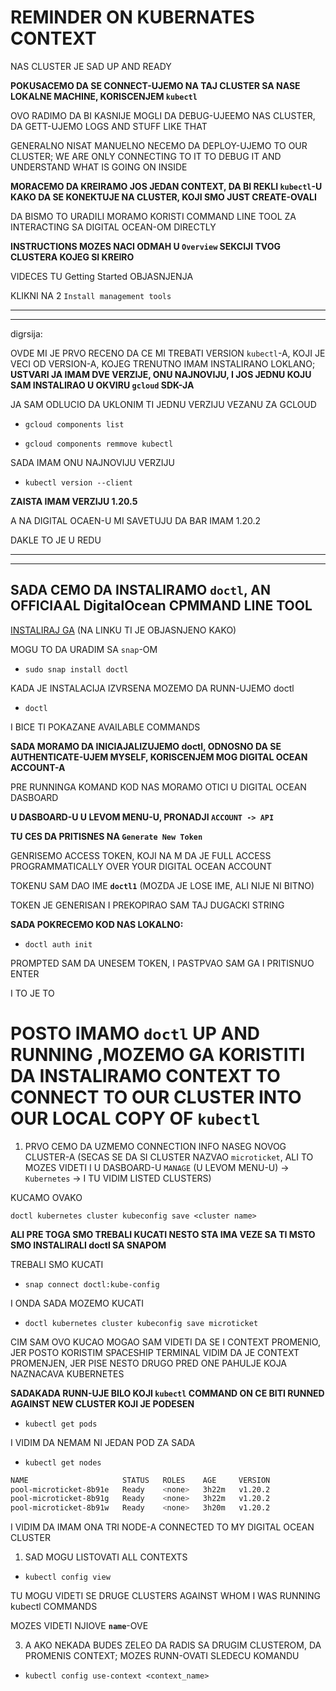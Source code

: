 # REMINDER ON KUBERNATES CONTEXT

NAS CLUSTER JE SAD UP AND READY

**POKUSACEMO DA SE CONNECT-UJEMO NA TAJ CLUSTER SA NASE LOKALNE MACHINE, KORISCENJEM `kubectl`**

OVO RADIMO DA BI KASNIJE MOGLI DA DEBUG-UJEEMO NAS CLUSTER, DA GETT-UJEMO LOGS AND STUFF LIKE THAT

GENERALNO NISAT MANUELNO NECEMO DA DEPLOY-UJEMO TO OUR CLUSTER; WE ARE ONLY CONNECTING TO IT TO DEBUG IT AND UNDERSTAND WHAT IS GOING ON INSIDE

**MORACEMO DA KREIRAMO JOS JEDAN CONTEXT, DA BI REKLI `kubectl`-U KAKO DA SE KONEKTUJE NA CLUSTER, KOJI SMO JUST CREATE-OVALI**

DA BISMO TO URADILI MORAMO KORISTI COMMAND LINE TOOL ZA INTERACTING SA DIGITAL OCEAN-OM DIRECTLY

**INSTRUCTIONS MOZES NACI ODMAH U `Overview` SEKCIJI TVOG CLUSTERA KOJEG SI KREIRO**

VIDECES TU Getting Started OBJASNJENJA

KLIKNI NA 2 `Install management tools`

***
***

digrsija:

OVDE MI JE PRVO RECENO DA CE MI TREBATI VERSION `kubectl`-A, KOJI JE VECI OD VERSION-A, KOJEG TRENUTNO IMAM INSTALIRANO LOKLANO; **USTVARI JA IMAM DVE VERZIJE, ONU NAJNOVIJU, I JOS JEDNU KOJU SAM INSTALIRAO U OKVIRU `gcloud` SDK-JA**

JA SAM ODLUCIO DA UKLONIM TI JEDNU VERZIJU VEZANU ZA GCLOUD

- `gcloud components list`

- `gcloud components remmove kubectl`

SADA IMAM ONU NAJNOVIJU VERZIJU

- `kubectl version --client`

**ZAISTA IMAM VERZIJU 1.20.5**

A NA DIGITAL OCAEN-U MI SAVETUJU DA BAR IMAM 1.20.2

DAKLE TO JE U REDU

***
***

## SADA CEMO DA INSTALIRAMO `doctl`, AN OFFICIAAL DigitalOcean CPMMAND LINE TOOL

[INSTALIRAJ GA](https://github.com/digitalocean/doctl) (NA LINKU TI JE OBJASNJENO KAKO)

MOGU TO DA URADIM SA `snap`-OM

- `sudo snap install doctl`

KADA JE INSTALACIJA IZVRSENA MOZEMO DA RUNN-UJEMO doctl

- `doctl`

I BICE TI POKAZANE AVAILABLE COMMANDS

**SADA MORAMO DA INICIAJALIZUJEMO doctl, ODNOSNO DA SE AUTHENTICATE-UJEM MYSELF, KORISCENJEM MOG DIGITAL OCEAN ACCOUNT-A**

PRE RUNNINGA KOMAND KOD NAS MORAMO OTICI U DIGITAL OCEAN DASBOARD

**U DASBOARD-U U LEVOM MENU-U, PRONADJI `ACCOUNT -> API`**

**TU CES DA PRITISNES NA `Generate New Token`**

GENRISEMO ACCESS TOKEN, KOJI NA M DA JE FULL ACCESS PROGRAMMATICALLY OVER YOUR DIGITAL OCEAN ACCOUNT

TOKENU SAM DAO IME **`doctl1`** (MOZDA JE LOSE IME, ALI NIJE NI BITNO)

TOKEN JE GENERISAN I PREKOPIRAO SAM TAJ DUGACKI STRING

**SADA POKRECEMO KOD NAS LOKALNO:**

- `doctl auth init`

PROMPTED SAM DA UNESEM TOKEN, I PASTPVAO SAM GA I PRITISNUO ENTER

I TO JE TO

# POSTO IMAMO `doctl` UP AND RUNNING ,MOZEMO GA KORISTITI DA INSTALIRAMO CONTEXT TO CONNECT TO OUR CLUSTER INTO OUR LOCAL COPY OF `kubectl`

1. PRVO CEMO DA UZMEMO CONNECTION INFO NASEG NOVOG CLUSTER-A (SECAS SE DA SI CLUSTER NAZVAO `microticket`, ALI TO MOZES VIDETI I U DASBOARD-U `MANAGE` (U LEVOM MENU-U) -> `Kubernetes` -> I TU VIDIM LISTED CLUSTERS)

KUCAMO OVAKO

`doctl kubernetes cluster kubeconfig save <cluster name>`

**ALI PRE TOGA SMO TREBALI KUCATI NESTO STA IMA VEZE SA TI MSTO SMO INSTALIRALI doctl SA SNAPOM**

TREBALI SMO KUCATI

- `snap connect doctl:kube-config`

I ONDA SADA MOZEMO KUCATI

- `doctl kubernetes cluster kubeconfig save microticket`

CIM SAM OVO KUCAO MOGAO SAM VIDETI DA SE I CONTEXT PROMENIO, JER POSTO KORISTIM SPACESHIP TERMINAL VIDIM DA JE CONTEXT PROMENJEN, JER PISE NESTO DRUGO PRED ONE PAHULJE KOJA NAZNACAVA KUBERNETES

**SADAKADA RUNN-UJE BILO KOJI `kubectl` COMMAND ON CE BITI RUNNED AGAINST NEW CLUSTER KOJI JE PODESEN**

- `kubectl get pods`

I VIDIM DA NEMAM NI JEDAN POD ZA SADA

- `kubectl get nodes`

```zsh
NAME                     STATUS   ROLES    AGE     VERSION
pool-microticket-8b91e   Ready    <none>   3h22m   v1.20.2
pool-microticket-8b91g   Ready    <none>   3h22m   v1.20.2
pool-microticket-8b91w   Ready    <none>   3h20m   v1.20.2
```

I VIDIM DA IMAM ONA TRI NODE-A CONNECTED TO MY DIGITAL OCEAN CLUSTER

1. SAD MOGU LISTOVATI ALL CONTEXTS

- `kubectl config view`

TU MOGU VIDETI SE DRUGE CLUSTERS AGAINST WHOM I WAS RUNNING kubectl COMMANDS

MOZES VIDETI NJIOVE **`name`**-OVE

3. A AKO NEKADA BUDES ZELEO DA RADIS SA DRUGIM CLUSTEROM, DA PROMENIS CONTEXT; MOZES RUNN-OVATI SLEDECU KOMANDU

- `kubectl config use-context <context_name>`
